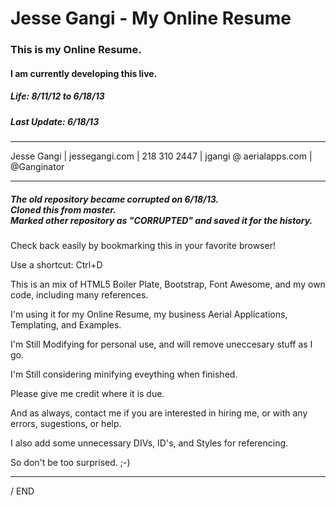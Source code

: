 Jesse Gangi - My Online Resume
==========

<h3>This is my Online Resume.</h3>

<h4>I am currently developing this live.</h4>

<h5>Life: 8/11/12 to 6/18/13</h5>

<h5>Last Update: 6/18/13</h5>

***

Jesse Gangi | jessegangi.com | 218 310 2447 | jgangi @ aerialapps.com | @Ganginator

***

<h5>The old repository became corrupted on 6/18/13.<br />
Cloned this from master.<br />
Marked other repository as "CORRUPTED" and saved it for the history.</h5>

<p>Check back easily by bookmarking this in your favorite browser!</p>

Use a shortcut: Ctrl+D

This is an mix of HTML5 Boiler Plate, Bootstrap, Font Awesome, and my own code, including many references.

I'm using it for my Online Resume, my business Aerial Applications, Templating, and Examples.

I'm Still Modifying for personal use, and will remove uneccesary stuff as I go.

I'm Still considering minifying eveything when finished.

Please give me credit where it is due.

And as always, contact me if you are interested in hiring me, or with any errors, sugestions, or help.

I also add some unnecessary DIVs, ID's, and Styles for referencing.

So don't be too surprised. ;-)

***

/ END